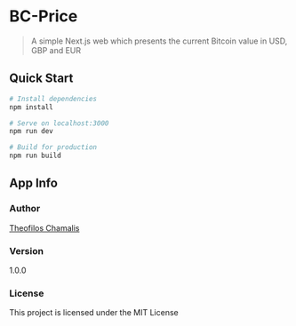 # BC-Price

> A simple Next.js web which presents the current Bitcoin value in USD, GBP and EUR

## Quick Start

``` bash
# Install dependencies
npm install

# Serve on localhost:3000
npm run dev

# Build for production
npm run build
```

## App Info

### Author

[Theofilos Chamalis](http://cs.uoi.gr/~thchama)

### Version

1.0.0

### License

This project is licensed under the MIT License
